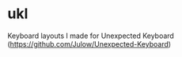 # ukl
Keyboard layouts I made for Unexpected Keyboard (https://github.com/Julow/Unexpected-Keyboard)
